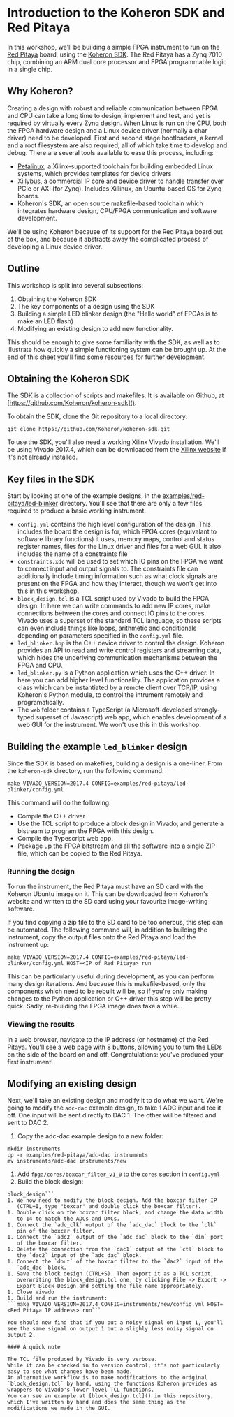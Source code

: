 # Introduction to the Koheron SDK and Red Pitaya

In this workshop, we'll be building a simple FPGA instrument to run on
the [Red Pitaya](https://www.redpitaya.com/) board, using the [Koheron
SDK](https://www.koheron.com/software-development-kit/).
The Red Pitaya has a Zynq 7010 chip, combining an ARM dual core
processor and FPGA programmable logic in a single chip.

## Why Koheron?

Creating a design with robust and reliable communication between FPGA
and CPU can take a long time to design, implement and test, and yet is
required by virtually every Zynq design.
When Linux is run on the CPU, both the FPGA hardware design and a
Linux device driver (normally a char driver) need to be developed.
First and second stage bootloaders, a kernel and a root filesystem are
also required, all of which take time to develop and debug.
There are several tools available to ease this process, including:

* [Petalinux](https://www.xilinx.com/products/design-tools/embedded-software/petalinux-sdk.html),
a Xilinx-supported toolchain for building embedded
Linux systems, which provides templates for device drivers
* [Xillybus](http://www.xillybus.com/), a commercial IP core and
device driver to handle transfer over PCIe or AXI (for
Zynq). Includes Xillinux, an Ubuntu-based OS for Zynq
boards.
* Koheron's SDK, an open source makefile-based toolchain which integrates
hardware design, CPU/FPGA communication and software
development.

We'll be using Koheron because of its support for the Red Pitaya board
out of the box, and because it abstracts away the complicated process
of developing a Linux device driver.

## Outline

This workshop is split into several subsections:

1. Obtaining the Koheron SDK
1. The key components of a design using the SDK
1. Building a simple LED blinker design (the "Hello world" of FPGAs is
   to make an LED flash)
1. Modifying an existing design to add new functionality.

This should be enough to give some familiarity with the SDK, as well
as to illustrate how quickly a simple functioning system can be
brought up.
At the end of this sheet you'll find some resources for further
development.

## Obtaining the Koheron SDK

The SDK is a collection of scripts and makefiles.
It is available on Github, at
[https://github.com/Koheron/koheron-sdk]().

To obtain the SDK, clone the Git repository to a local directory:

```git clone https://github.com/Koheron/koheron-sdk.git```

To use the SDK, you'll also need a working Xilinx Vivado
installation.
We'll be using Vivado 2017.4, which can be downloaded from the
[Xilinx website](https://www.xilinx.com/products/design-tools/vivado.html)
if it's not already installed.

## Key files in the SDK

Start by looking at one of the example designs, in the
[examples/red-pitaya/led-blinker]() directory.
You'll see that there are only a few files required to produce a
basic working instrument.

* `config.yml` contains the high level configuration of the
  design. This includes the board the design is for, which FPGA cores
  (equivalant to software library functions) it uses, memory maps,
  control and status register names, files for the Linux driver and
  files for a web GUI. It also includes the name of a constraints
  file
* `constraints.xdc` will be used to set which IO pins on the FPGA we want to
  connect input and output signals to. The constraints file can additionally include
  timing information such as what clock signals are present on the
  FPGA and how they interact, though we won't get into this in this
  workshop.
* `block_design.tcl` is a TCL script used by Vivado to build the FPGA
  design. In here we can write commands to add new IP cores, make
  connections between the cores and connect IO pins to the
  cores. Vivado uses a superset of the standard TCL language, so these
  scripts can even include things like loops, arithmetic and
  conditionals depending on parameters specified in the `config.yml`
  file.
* `led_blinker.hpp` is the C++ device driver to control the
  design. Koheron provides an API to read and write control registers
  and streaming data, which hides the underlying communication
  mechanisms between the FPGA and CPU.
* `led_blinker.py` is a Python application which uses the C++
  driver. In here you can add higher level functionality. The
  application provides a class which can be instantiated by a remote
  client over TCP/IP, using Koheron's Python module, to control the
  intrument remotely and programatically.
* The `web` folder contains a TypeScript (a Microsoft-developed
  strongly-typed superset of Javascript) web app, which enables
  development of a web GUI for the instrument. We won't use this
  in this workshop.

## Building the example `led_blinker` design

Since the SDK is based on makefiles, building a design is a one-liner.
From the `koheron-sdk` directory, run the following command:

```make VIVADO_VERSION=2017.4 CONFIG=examples/red-pitaya/led-blinker/config.yml```

This command will do the following:

* Compile the C++ driver
* Use the TCL script to produce a block design in Vivado, and
  generate a bistream to program the FPGA with this design.
* Compile the Typescript web app.
* Package up the FPGA bitstream and all the software into a single ZIP
  file, which can be copied to the Red Pitaya.

### Running the design

To run the instrument, the Red Pitaya must have an SD card with the
Koheron Ubuntu image on it.
This can be downloaded from Koheron's website and written to the SD
card using your favourite image-writing software.

If you find copying a zip file to the SD card to be too onerous, this
step can be automated.
The following command will, in addition to building the instrument,
copy the output files onto the Red Pitaya and load the instrument up:

```make VIVADO_VERSION=2017.4 CONFIG=examples/red-pitaya/led-blinker/config.yml HOST=<IP of Red Pitaya> run```

This can be particularly useful during development, as you can perform
many design iterations.
And because this is makefile-based, only the components which need to
be rebuilt will be, so if you're only making changes to the Python
application or C++ driver this step will be pretty quick.
Sadly, re-building the FPGA image does take a while...

### Viewing the results

In a web browser, navigate to the IP address (or hostname) of the Red
Pitaya.
You'll see a web page with 8 buttons, allowing you to turn the LEDs on
the side of the board on and off.
Congratulations: you've produced your first instrument!

## Modifying an existing design

Next, we'll take an existing design and modify it to do what we want.
We're going to modify the `adc-dac` example design, to take 1 ADC
input and tee it off.
One input will be sent directly to DAC 1. The other will be filtered
and sent to DAC 2.

1. Copy the adc-dac example design to a new folder:
```
mkdir instruments
cp -r examples/red-pitaya/adc-dac instruments
mv instruments/adc-dac instruments/new
```
1. Add `fpga/cores/boxcar_filter_v1_0` to the `cores` section in
   `config.yml`
1. Build the block design:
```make VIVADO_VERSION=2017.4 CONFIG=instruments/new/config.yml
block_design```
1. We now need to modify the block design. Add the boxcar filter IP
   (CTRL+I, type "boxcar" and double click the boxcar filter).
1. Double click on the boxcar filter block, and change the data width
   to 14 to match the ADCs and DACs.
1. Connect the `adc_clk` output of the `adc_dac` block to the `clk`
   pin of the boxcar filter.
1. Connect the `adc2` output of the `adc_dac` block to the `din` port
   of the boxcar filter.
1. Delete the connection from the `dac1` output of the `ctl` block to
   the `dac2` input of the `adc_dac` block.
1. Connect the `dout` of the boxcar filter to the `dac2` input of the
   `adc_dac` block.
1. Save the block design (CTRL+S). Then export it as a TCL script,
   overwriting the block_design.tcl one, by clicking File -> Export ->
   Export Block Design and setting the file name appropriately.
1. Close Vivado
1. Build and run the instrument:
```make VIVADO_VERSION=2017.4 CONFIG=instruments/new/config.yml HOST=<Red Pitaya IP address> run```

You should now find that if you put a noisy signal on input 1, you'll
see the same signal on output 1 but a slighly less noisy signal on
output 2.

#### A quick note

The TCL file produced by Vivado is very verbose.
While it can be checked in to version control, it's not particularly
easy to see what changes have been made.
An alternative workflow is to make modifications to the original
`block_design.tcl` by hand, using the functions Koheron provides as
wrappers to Vivado's lower level TCL functions.
You can see an example at [block_design.tcl]() in this repository,
which I've written by hand and does the same thing as the
modifications we made in the GUI.
